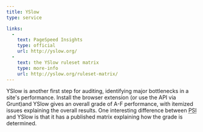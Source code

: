 ```yaml
---
title: YSlow
type: service

links:
  -
    text: PageSpeed Insights
    type: official
    url: http://yslow.org/
  -
    text: the YSlow ruleset matrix
    type: more-info
    url: http://yslow.org/ruleset-matrix/
---
```


YSlow is another first step for auditing, identifying major bottlenecks in a site's performance. Install the browser extension (or use the API via Grunt)and YSlow gives an overall grade of A-F performance, with itemized issues explaining the overall results. One interesting difference between <abbr title="PageSpeed Insights">PSI</abbr> and YSlow is that it has a published matrix explaining how the grade is determined.
